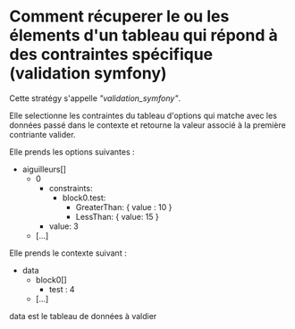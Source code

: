 # Comment récuperer le ou les élements d'un tableau qui répond à des contraintes spécifique (validation symfony)

Cette stratégy s'appelle *"validation_symfony"*.

Elle selectionne les contraintes du tableau d'options qui matche avec les données passé dans le contexte et retourne la valeur associé à la première contriante valider.

Elle prends les options suivantes :

- aiguilleurs[]
    - 0
       - constraints:
           - block0.test:
              - GreaterThan: { value : 10 }
              - LessThan: { value: 15 }
       - value: 3
    - [...]

Elle prends le contexte suivant :

- data
    - block0[]
        - test : 4
    - [...]

data est le tableau de données à valdier


